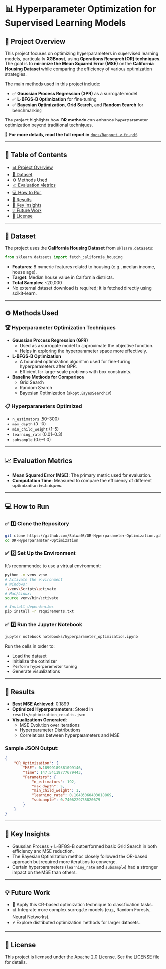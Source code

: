 # 📊 Hyperparameter Optimization for Supervised Learning Models

## 🧠 Project Overview
This project focuses on optimizing hyperparameters in supervised learning models, particularly **XGBoost**, using **Operations Research (OR) techniques**. The goal is to **minimize the Mean Squared Error (MSE)** on the **California Housing Dataset** while comparing the efficiency of various optimization strategies.

The main methods used in this project include:
- ✅ **Gaussian Process Regression (GPR)** as a surrogate model
- ✅ **L-BFGS-B Optimization** for fine-tuning
- ✅ **Bayesian Optimization**, **Grid Search**, and **Random Search** for benchmarking

The project highlights how **OR methods** can enhance hyperparameter optimization beyond traditional techniques.

📖 **For more details, read the full report in** [`docs/Rapport_v_fr.pdf`](docs/Rapport_v_fr.pdf).

---

## 📂 Table of Contents
- [📊 Project Overview](#-project-overview)
- [📁 Dataset](#-dataset)
- [⚙️ Methods Used](#️-methods-used)
- [📈 Evaluation Metrics](#-evaluation-metrics)
- [💻 How to Run](#-how-to-run)
- [📂 Results](#-results)
- [🔬 Key Insights](#-key-insights)
- [💡 Future Work](#-future-work)
- [📜 License](#-license)

---

## 📁 Dataset
The project uses the **California Housing Dataset** from `sklearn.datasets`:
```python
from sklearn.datasets import fetch_california_housing
```
- **Features**: 8 numeric features related to housing (e.g., median income, house age).
- **Target**: Median house value in California districts.
- **Total Samples**: ~20,000
- No external dataset download is required; it is fetched directly using scikit-learn.

---

## ⚙️ Methods Used

### 🏆 Hyperparameter Optimization Techniques
- **Gaussian Process Regression (GPR)**
  - Used as a surrogate model to approximate the objective function.
  - Helps in exploring the hyperparameter space more effectively.
- **L-BFGS-B Optimization**
  - A bounded optimization algorithm used for fine-tuning hyperparameters after GPR.
  - Efficient for large-scale problems with box constraints.
- **Baseline Methods for Comparison**
  - Grid Search
  - Random Search
  - Bayesian Optimization (`skopt.BayesSearchCV`)

### 📋 Hyperparameters Optimized
- `n_estimators` (50–300)
- `max_depth` (3–10)
- `min_child_weight` (1–5)
- `learning_rate` (0.01–0.3)
- `subsample` (0.6–1.0)

---

## 📈 Evaluation Metrics
- **Mean Squared Error (MSE)**: The primary metric used for evaluation.
- **Computation Time**: Measured to compare the efficiency of different optimization techniques.

---

## 💻 How to Run

### ✅ 1️⃣ Clone the Repository
```bash
git clone https://github.com/Salwa08/OR-Hyperparameter-Optimization.git
cd OR-Hyperparameter-Optimization
```

### ✅ 2️⃣ Set Up the Environment
It’s recommended to use a virtual environment:
```bash
python -m venv venv
# Activate the environment
# Windows:
.\venv\Scripts\activate
# Mac/Linux:
source venv/bin/activate

# Install dependencies
pip install -r requirements.txt
```

### ✅ 3️⃣ Run the Jupyter Notebook
```bash
jupyter notebook notebooks/hyperparameter_optimization.ipynb
```
Run the cells in order to:
- Load the dataset
- Initialize the optimizer
- Perform hyperparameter tuning
- Generate visualizations

---

## 📂 Results
- **Best MSE Achieved**: 0.1899
- **Optimized Hyperparameters**: Stored in `results/optimization_results.json`
- **Visualizations Generated**:
  - MSE Evolution over iterations
  - Hyperparameter Distributions
  - Correlations between hyperparameters and MSE

### Sample JSON Output:
```json
{
    "OR_Optimization": {
        "MSE": 0.18999189381099146,
        "Time": 147.54119777679443,
        "Parameters": {
            "n_estimators": 192,
            "max_depth": 5,
            "min_child_weight": 1,
            "learning_rate": 0.10483060403018869,
            "subsample": 0.7406229768820679
        }
    }
}
```

---

## 🔬 Key Insights
- Gaussian Process + L-BFGS-B outperformed basic Grid Search in both efficiency and MSE reduction.
- The Bayesian Optimization method closely followed the OR-based approach but required more iterations to converge.
- Certain hyperparameters (`learning_rate` and `subsample`) had a stronger impact on the MSE than others.

---

## 💡 Future Work
- 🔄 Apply this OR-based optimization technique to classification tasks.
- 📊 Integrate more complex surrogate models (e.g., Random Forests, Neural Networks).
- ⚡ Explore distributed optimization methods for larger datasets.

---

## 📜 License
This project is licensed under the Apache 2.0 License. See the [LICENSE](LICENSE) file for details.
